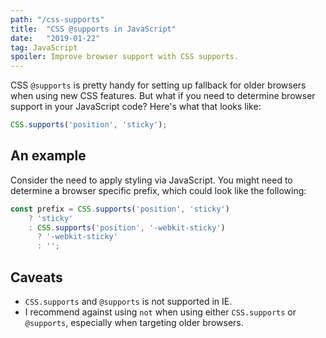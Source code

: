 ```yaml
---
path: "/css-supports"
title:  "CSS @supports in JavaScript"
date:   "2019-01-22"
tag: JavaScript
spoiler: Improve browser support with CSS supports.
---
```


CSS `@supports` is pretty handy for setting up fallback for older browsers when using new CSS features. But what if you need to determine browser support in your JavaScript code? Here's what that looks like:

```js
CSS.supports('position', 'sticky');
```

## An example

Consider the need to apply styling via JavaScript. You might need to determine a browser specific prefix, which could look like the following:

```js
const prefix = CSS.supports('position', 'sticky')
    ? 'sticky'
    : CSS.supports('position', '-webkit-sticky')
      ? '-webkit-sticky'
      : '';
```

## Caveats

* `CSS.supports` and `@supports` is not supported in IE.
* I recommend against using `not` when using either `CSS.supports` or `@supports`, especially when targeting older browsers.